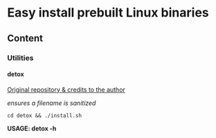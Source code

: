 # Easy install prebuilt Linux binaries

## Content

### Utilities

#### detox

[Original repository & credits to the author](https://github.com/dharple/detox)

*ensures a filename is sanitized*

	cd detox && ./install.sh

**USAGE: detox -h**


